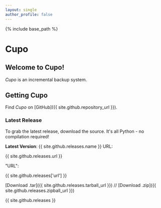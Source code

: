 ```yaml
---
layout: single
author_profile: false
---
```

{% include base_path %}

# Cupo

## Welcome to Cupo!

*Cupo* is an incremental backup system.

## Getting Cupo
Find *Cupo* on [GitHub]({{ site.github.repository_url }}).

### Latest Release
To grab the latest release, download the source. It's all Python - no compilation required!

**Latest Version**: {{ site.github.releases.name }}
URL:

{{ site.github.releases.url }}

"URL":

{{ site.github.releases['url'] }}

[Download .tar]({{ site.github.releases.tarball_url }})
//
[Download .zip]({{ site.github.releases.zipball_url }})

{{ site.github.releases }}
